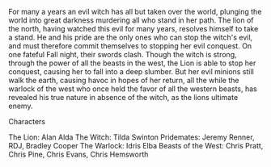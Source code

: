 For many a years an evil witch has all but taken over the world, plunging the world into great darkness murdering all who stand in her path.
The lion of the north, having watched this evil for many years, resolves himself to take a stand. He and his pride are the only ones who can stop the witch's evil, and must therefore commit themselves to stopping her evil conquest.
On one fateful Fall night, their swords clash. Though the witch is strong, through the power of all the beasts in the west, the Lion is able to stop her conquest, causing her to fall into a deep slumber.
But her evil minions still walk the earth, causing havoc in hopes of her return, all the while the warlock of the west who once held the favor of all the western beasts, has revealed his true nature in absence of the witch, as the lions ultimate enemy.


Characters

The Lion: Alan Alda
The Witch: Tilda Swinton
Pridemates: Jeremy Renner, RDJ, Bradley Cooper
The Warlock: Idris Elba
Beasts of the West: Chris Pratt, Chris Pine, Chris Evans, Chris Hemsworth
